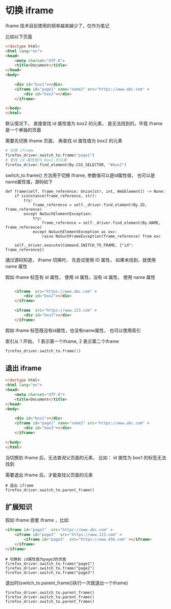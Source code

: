 # 切换 iframe

iframe 技术目前使用的频率越来越少了，仅作为笔记

比如以下页面

```HTML
<!doctype html>
<html lang="en">
<head>
    <meta charset="UTF-8">
    <title>Document</title>
</head>
<body>
    
    <div id="box1"></div>
    <iframe id="page1" name="name2" src="https://www.abc.com" >
        <div id="box2"></div>
    </iframe>
    
</body>
</html>
```

默认情况下， 直接查找 id 属性值为 box2 的元素， 是无法找到的，毕竟 iframe 是一个单独的页面

需要先切换 iframe 页面， 再查找 id 属性值为 box2 的元素

```py
# 切换 iframe
firefox_driver.switch_to.frame("page1")
# 查找 id 属性值为 box2 的元素
firefox_driver.find_element(By.CSS_SELECTOR, "#box2")
```

switch_to.frame() 方法用于切换 iframe, 参数值可以是id属性值， 也可以是name属性值，源码如下


```Py
def frame(self, frame_reference: Union[str, int, WebElement]) -> None:
    if isinstance(frame_reference, str):
        try:
            frame_reference = self._driver.find_element(By.ID, frame_reference)
        except NoSuchElementException:
            try:
                frame_reference = self._driver.find_element(By.NAME, frame_reference)
            except NoSuchElementException as exc:
                raise NoSuchFrameException(frame_reference) from exc

    self._driver.execute(Command.SWITCH_TO_FRAME, {"id": frame_reference})
```

通过源码知道， iframe 切换时， 先尝试使用 ID 属性， 如果未找到，就使用 name 属性

假如 iframe 标签有 id 属性， 使用 id 属性，没有 id 属性， 使用 name 属性


```HTML

    <iframe  src="https://www.abc.com" >
        <div id="box2"></div>
    </iframe>
    
    <iframe  src="https://www.123.com" >
        <div id="box3"></div>
    </iframe>

```



假如 iframe 标签既没有id属性，也没有name属性， 也可以使用索引

索引从 1 开始， 1 表示第一个iframe, 2 表示第二个iframe

```python
firefox_driver.switch_to.frame(1)
```


## 退出 iframe


```HTML
<!doctype html>
<html lang="en">
<head>
    <meta charset="UTF-8">
    <title>Document</title>
</head>
<body>
    
    <div id="box1"></div>
    <iframe id="page1" name="name2" src="https://www.abc.com" >
        <div id="box2"></div>
    </iframe>
    
</body>
</html>
```

当切换到 iframe 后，无法查询父页面的元素， 比如： id 属性为 box1 的标签无法找到

需要退出 iframe 后，才能查找父页面的元素

```
# 退出 iframe
firefox_driver.switch_to.parent_frame()
```

## 扩展知识

假如 iframe 嵌套 iframe ，比如


```html
<iframe id="page1"  src="https://www.abc.com" >
    <iframe id="page2"  src="https://www.123.com" >
        <iframe id="page3"  src="https://www.456.com" ></iframe>
    </iframe>
</iframe>
```

```Py
# 切换到 id属性值为page3的页面
firefox_driver.switch_to.frame("page1")
firefox_driver.switch_to.frame("page2")
firefox_driver.switch_to.frame("page3")
```

退出时(switch_to.parent_frame()执行一次就退出一个iframe)

```Py
firefox_driver.switch_to.parent_frame()
firefox_driver.switch_to.parent_frame()
firefox_driver.switch_to.parent_frame()
```